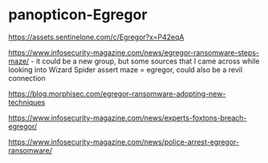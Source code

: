 # panopticon-Egregor

https://assets.sentinelone.com/c/Egregor?x=P42eqA

https://www.infosecurity-magazine.com/news/egregor-ransomware-steps-maze/ - it could be a new group, but some sources that I came across while looking into Wizard Spider assert maze = egregor, could also be a revil connection 

https://blog.morphisec.com/egregor-ransomware-adopting-new-techniques

https://www.infosecurity-magazine.com/news/experts-foxtons-breach-egregor/

https://www.infosecurity-magazine.com/news/police-arrest-egregor-ransomware/
